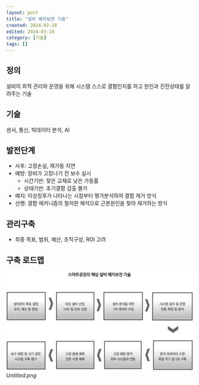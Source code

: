 ```yaml
---
layout: post
title: "설비 예지보전 기술"
created: 2024-02-28
edited: 2024-03-19
category: [기술]
tags: []
---
```



## 정의


설비의 최적 관리와 운영을 위해 시스템 스스로 결함인지를 하고 원인과 진전상태를 알려주는 기술


## 기술


센서, 통신, 빅데이터 분석, AI


## 발전단계

- 사후: 고장손실, 재가동 지연
- 예방: 장비가 고장나기 전 보수 실시
	- 시간기반: 잦은 교체로 낮은 가동률
	- 상태기반: 초기결함 검출 불가
- 예지: 이상징후가 나타나는 시점부터 평가분석하여 결함 제거 방식
- 선행: 결함 매커니즘의 철저한 해석으로 근본원인을 찾아 제거하는 방식

## 관리구축

- 최종 목표, 범위, 예산, 조직구성, ROI 고려

## 구축 로드맵


![0](/assets/img/2024-02-28-설비-예지보전-기술.md/0.png)_Untitled.png_

